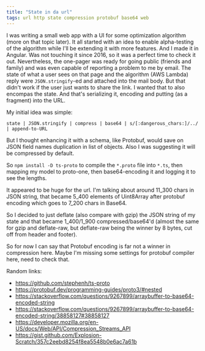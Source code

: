 ```yaml
---
title: "State in da url"
tags: url http state compression protobuf base64 web
---
```


I was writing a small web app with a UI for some optimization algorithm (more on that topic later).
It all started with an idea to enable alpha-testing of the algorithm while I'll be extending it with more features.
And I made it in Angular. Was not touching it since 2016, so it was a perfect time to check it out. Nevertheless,
the one-pager was ready for going public (friends and family) and was even capable of reporting a
problem to me by email. The state of what a user sees on that page and the algorithm (AWS Lambda) reply were
`JSON.stringify`-ed and attached into the mail body. But that didn't work if the user just wants to share the link.
I wanted that to also encompas the state. And that's serializing it, encoding and putting (as a fragment) into the
URL.

My initial idea was simple:

```
state | JSON.stringify | compress | base64 | s/[:dangerous_chars:]/../ | append-to-URL
```

But I thought enhancing it with a schema, like Protobuf, would save on JSON field names duplication in list of objects.
Also I was suggesting it will be compressed by default.

So `npm install -D ts-proto` to compile the `*.proto` file into `*.ts`, then mapping my model to proto-one, then
base64-encoding it and logging it to see the lengths.

It appeared to be huge for the url. I'm talking about around 11_300 chars in JSON string, that became 5_400
elements of Uint8Array after protobuf encoding which goes to 7_200 chars in Base64.

So I decided to just deflate (also compare with gzip) the JSON string of my state and that became 1_400/1_900
compressed/base64'd (almost the same for gzip and deflate-raw, but deflate-raw being the winner by 8 bytes, cut off
from header and footer).

So for now I can say that Protobuf encoding is far not a winner in compression here. Maybe I'm missing some settings
for protobuf compiler here, need to check that.

Random links:
- https://github.com/stephenh/ts-proto
- https://protobuf.dev/programming-guides/proto3/#nested
- https://stackoverflow.com/questions/9267899/arraybuffer-to-base64-encoded-string
- https://stackoverflow.com/questions/9267899/arraybuffer-to-base64-encoded-string/38858127#38858127
- https://developer.mozilla.org/en-US/docs/Web/API/Compression_Streams_API
- https://gist.github.com/Explosion-Scratch/357c2eebd8254f8ea5548b0e6ac7a61b
